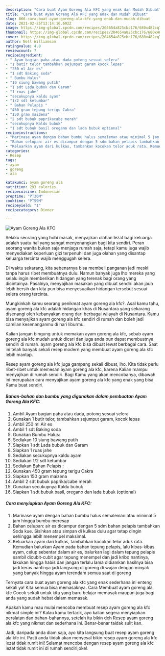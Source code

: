 ```yaml
---
description: "Cara buat Ayam Goreng Ala KFC yang enak dan Mudah Dibuat"
title: "Cara buat Ayam Goreng Ala KFC yang enak dan Mudah Dibuat"
slug: 866-cara-buat-ayam-goreng-ala-kfc-yang-enak-dan-mudah-dibuat
date: 2021-02-25T13:14:16.692Z
image: https://img-global.cpcdn.com/recipes/204654a825cbc176/680x482cq70/ayam-goreng-ala-kfc-foto-resep-utama.jpg
thumbnail: https://img-global.cpcdn.com/recipes/204654a825cbc176/680x482cq70/ayam-goreng-ala-kfc-foto-resep-utama.jpg
cover: https://img-global.cpcdn.com/recipes/204654a825cbc176/680x482cq70/ayam-goreng-ala-kfc-foto-resep-utama.jpg
author: Nell Williamson
ratingvalue: 4.8
reviewcount: 7
recipeingredient:
- " Ayam bagian paha atau dada potong sesuai selera"
- "1 butir telor tambahkan sejumput garam kocok lepas"
- "250 ml Air es"
- "1 sdt Baking soda"
- " Bumbu Halus"
- "10 siung bawang putih"
- "1 sdt Lada bubuk dan Garam"
- "1 ruas jahe"
- "secukupnya kaldu ayam"
- "1/2 sdt ketumbar"
- " Bahan Pelapis "
- "450 gram tepung terigu Cakra"
- "150 gram maizena"
- "2 sdt bubuk paprikacabe merah"
- "secukupnya Kaldu bubuk"
- "1 sdt bubuk basil oregano dan lada bubuk optional"
recipeinstructions:
- "Marinase ayam dengan bahan bumbu halus semaleman atau minimal 5 jam hingga bumbu meresap"
- "Bahan celupan: air es dicampur dengan 5 sdm bahan pelapis tambahkan Soda kue. Sisihkan atau simpan di kulkas dulu agar tetap dingin sehingga lebih menempel maksimal."
- "Keluarkan ayam dari kulkas, tambahkan kocokan telor aduk rata. Kemudian balurkan Ayam pada bahan tepung pelapis, lalu kibas-kibas ayam, celup sebentar dalam air es, balurkan lagi dalam tepung pelapis sambil dicubit-cubit agar tepung menempel dan jadi kribo nantinya, lakukan hingga habis dan jangan terlalu lama didiamkan hasilnya bisa jadi keras nantinya jadi langsung di goreng di wajan dengan minyak yang banyak hingga ayam terendam semua saat di goreng"
categories:
- Resep
tags:
- ayam
- goreng
- ala

katakunci: ayam goreng ala 
nutrition: 293 calories
recipecuisine: Indonesian
preptime: "PT36M"
cooktime: "PT59M"
recipeyield: "1"
recipecategory: Dinner

---
```



![Ayam Goreng Ala KFC](https://img-global.cpcdn.com/recipes/204654a825cbc176/680x482cq70/ayam-goreng-ala-kfc-foto-resep-utama.jpg)

Selaku seorang yang hobi masak, menyajikan olahan lezat bagi keluarga adalah suatu hal yang sangat menyenangkan bagi kita sendiri. Peran seorang  wanita bukan saja menjaga rumah saja, tetapi kamu juga wajib menyediakan keperluan gizi terpenuhi dan juga olahan yang disantap keluarga tercinta wajib menggugah selera.

Di waktu  sekarang, kita sebenarnya bisa membeli panganan jadi meski tanpa harus ribet membuatnya dulu. Namun banyak juga lho mereka yang selalu ingin memberikan hidangan yang terenak bagi orang yang dicintainya. Pasalnya, menyajikan masakan yang dibuat sendiri akan jauh lebih bersih dan kita pun bisa menyesuaikan hidangan tersebut sesuai selera orang tercinta. 



Mungkinkah kamu seorang penikmat ayam goreng ala kfc?. Asal kamu tahu, ayam goreng ala kfc adalah hidangan khas di Nusantara yang sekarang disenangi oleh kebanyakan orang dari berbagai wilayah di Nusantara. Kamu bisa menyajikan ayam goreng ala kfc sendiri di rumah dan boleh jadi camilan kesenanganmu di hari liburmu.

Kalian jangan bingung untuk memakan ayam goreng ala kfc, sebab ayam goreng ala kfc mudah untuk dicari dan juga anda pun dapat membuatnya sendiri di rumah. ayam goreng ala kfc bisa dibuat lewat berbagai cara. Saat ini telah banyak sekali resep modern yang membuat ayam goreng ala kfc lebih mantap.

Resep ayam goreng ala kfc juga gampang sekali dibuat, lho. Kita tidak perlu ribet-ribet untuk memesan ayam goreng ala kfc, karena Kalian mampu menyajikan di rumah sendiri. Bagi Kamu yang akan mencobanya, dibawah ini merupakan cara menyajikan ayam goreng ala kfc yang enak yang bisa Kamu buat sendiri.

<!--inarticleads1-->

##### Bahan-bahan dan bumbu yang digunakan dalam pembuatan Ayam Goreng Ala KFC:

1. Ambil  Ayam bagian paha atau dada, potong sesuai selera
1. Gunakan 1 butir telor, tambahkan sejumput garam, kocok lepas
1. Ambil 250 ml Air es
1. Ambil 1 sdt Baking soda
1. Gunakan  Bumbu Halus:
1. Sediakan 10 siung bawang putih
1. Siapkan 1 sdt Lada bubuk dan Garam
1. Siapkan 1 ruas jahe
1. Sediakan secukupnya kaldu ayam
1. Sediakan 1/2 sdt ketumbar
1. Sediakan  Bahan Pelapis :
1. Gunakan 450 gram tepung terigu Cakra
1. Siapkan 150 gram maizena
1. Ambil 2 sdt bubuk paprika/cabe merah
1. Gunakan secukupnya Kaldu bubuk
1. Siapkan 1 sdt bubuk basil, oregano dan lada bubuk (optional)




<!--inarticleads2-->

##### Cara menyiapkan Ayam Goreng Ala KFC:

1. Marinase ayam dengan bahan bumbu halus semaleman atau minimal 5 jam hingga bumbu meresap
1. Bahan celupan: air es dicampur dengan 5 sdm bahan pelapis tambahkan Soda kue. Sisihkan atau simpan di kulkas dulu agar tetap dingin sehingga lebih menempel maksimal.
1. Keluarkan ayam dari kulkas, tambahkan kocokan telor aduk rata. Kemudian balurkan Ayam pada bahan tepung pelapis, lalu kibas-kibas ayam, celup sebentar dalam air es, balurkan lagi dalam tepung pelapis sambil dicubit-cubit agar tepung menempel dan jadi kribo nantinya, lakukan hingga habis dan jangan terlalu lama didiamkan hasilnya bisa jadi keras nantinya jadi langsung di goreng di wajan dengan minyak yang banyak hingga ayam terendam semua saat di goreng




Ternyata cara buat ayam goreng ala kfc yang enak sederhana ini enteng sekali ya! Kita semua bisa memasaknya. Cara Membuat ayam goreng ala kfc Cocok sekali untuk kita yang baru belajar memasak maupun juga bagi anda yang sudah hebat dalam memasak.

Apakah kamu mau mulai mencoba membuat resep ayam goreng ala kfc nikmat simple ini? Kalau kamu tertarik, ayo kalian segera menyiapkan peralatan dan bahan-bahannya, setelah itu bikin deh Resep ayam goreng ala kfc yang nikmat dan sederhana ini. Benar-benar taidak sulit kan. 

Jadi, daripada anda diam saja, ayo kita langsung buat resep ayam goreng ala kfc ini. Pasti anda tiidak akan menyesal bikin resep ayam goreng ala kfc lezat tidak rumit ini! Selamat mencoba dengan resep ayam goreng ala kfc lezat tidak rumit ini di rumah sendiri,oke!.

